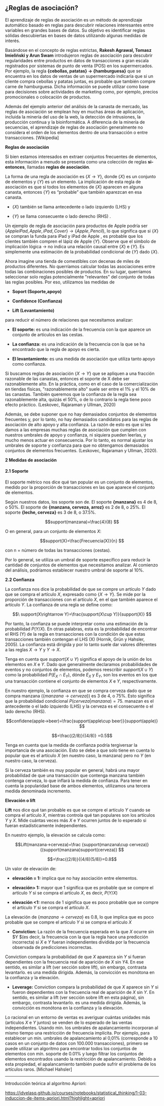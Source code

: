 ## **¿Reglas de asociación?**

El aprendizaje de reglas de asociación es un método de aprendizaje automático basado en reglas para descubrir relaciones interesantes entre variables en grandes bases de datos. Su objetivo es identificar reglas sólidas descubiertas en bases de datos utilizando algunas medidas de interés.

Basándose en el concepto de reglas estrictas, **Rakesh Agrawal, Tomasz Imieliński y Arun Swam** introdujeron reglas de asociación para descubrir regularidades entre productos en datos de transacciones a gran escala registrados por sistemas de punto de venta (POS) en los supermercados. Por ejemplo, la regla **{cebollas, patatas} -> {hamburguesa}** que se encuentra en los datos de ventas de un supermercado indicaría que si un cliente compra cebollas y patatas juntas, es probable que también compre carne de hamburguesa. Dicha información se puede utilizar como base para decisiones sobre actividades de marketing como, por ejemplo, precios promocionales o colocación de productos.

Además del ejemplo anterior del análisis de la canasta de mercado, las reglas de asociación se emplean hoy en muchas áreas de aplicación, incluida la minería del uso de la web, la detección de intrusiones, la producción continua y la bioinformática. A diferencia de la minería de secuencias, el aprendizaje de reglas de asociación generalmente no considera el orden de los elementos dentro de una transacción o entre transacciones. [Wikipedia]


**Reglas de asociación**

Si bien estamos interesados en extraer conjuntos frecuentes de elementos, esta información a menudo se presenta como una colección de reglas **si-entonces**, llamadas **reglas de asociación**.

La forma de una regla de asociación es $\{X\rightarrow Y\}$, donde $\{X\}$ es un conjunto de elementos y $\{Y\}$ es un elemento. La implicación de esta regla de asociación es que si todos los elementos de $\{X\}$ aparecen en alguna canasta, entonces $\{Y\}$ es “probable” que también aparezcan en esa canasta.

*	$\{X\}$ también se llama antecedente o lado izquierdo (LHS) y

* $\{Y\}$ se llama consecuente o lado derecho (RHS) .

Un ejemplo de regla de asociación para productos de Apple podría ser $\{Apple iPad, Apple,iPad, Cover\}\rightarrow \{Apple, Pencil\}$, lo que significa que si $\{X\}$ se compran la funda para iPad y iPad de Apple , es probable que los clientes también compren el lápiz de Apple $\{Y\}$. Observe que el símbolo de implicación lógica 
$\rightarrow$ no indica una relación causal entre $\{X\}$ e $\{Y\}$. Es simplemente una estimación de la probabilidad condicional de $\{Y\}$ dado $\{X\}$.


Ahora imagine una tienda de comestibles con decenas de miles de productos diferentes. No querríamos calcular todas las asociaciones entre todas las combinaciones posibles de productos. En su lugar, querríamos seleccionar solo reglas potencialmente "relevantes" del conjunto de todas las reglas posibles. Por eso, utilizamos las medidas de 

* **Soport (Soporte,apoyo)**

* **Confidence (Confianza)**

* **Lift (Levantamiento)**

para reducir el número de relaciones que necesitamos analizar:
 
* **El soporte:** es una indicación de la frecuencia con la que aparece un conjunto de artículos en las cestas.

*	**La confianza:** es una indicación de la frecuencia con la que se ha encontrado que la regla de apoyo es cierta.

*	**El levantamiento:** es una medida de asociación que utiliza tanto apoyo como confianza.


Si buscamos reglas de asociación $\{X\rightarrow Y\}$ que se apliquen a una fracción razonable de las canastas, entonces el soporte de X debe ser razonablemente alto. En la práctica, como en el caso de la comercialización en tiendas físicas, "razonablemente alto" suele ser entre el 1% y el 10% de las canastas. También queremos que la confianza de la regla sea razonablemente alta, quizás el 50%, o de lo contrario la regla tiene poco efecto práctico. (Leskovec, Rajaraman y Ullman, 2020)

Además, se debe suponer que no hay demasiados conjuntos de elementos frecuentes y, por lo tanto, no hay demasiados candidatos para las reglas de asociación de alto apoyo y alta confianza. La razón de esto es que si les damos a las empresas muchas reglas de asociación que cumplen con nuestros umbrales de apoyo y confianza, ni siquiera pueden leerlas, y mucho menos actuar en consecuencia. Por lo tanto, es normal ajustar los umbrales de soporte y confianza para que no obtengamos demasiados conjuntos de elementos frecuentes. (Leskovec, Rajaraman y Ullman, 2020).



**2 Medidas de asociación**

#### **2.1 Soporte**

El soporte métrico nos dice qué tan popular es un conjunto de elementos, medido por la proporción de transacciones en las que aparece el conjunto de elementos.

Según nuestros datos, los soporte son de.
El soporte **{manzana}** es 4 de 8, o 50%. 
El soporte de **{manzana, cerveza, arroz}** es 2 de 8, o 25%.
El soporte **{leche, cerveza}** es 3 de 8, o 37.5%.

$$support(manzana)=\frac{4}{8} $$

O en general, para un conjunto de elementos $X$:

$$support(X)=\frac{Frecuencia(X)}{n} $$

con n = número de todas las transacciones (cestas).

Por lo general, se utiliza un umbral de soporte específico para reducir la cantidad de conjuntos de elementos que necesitamos analizar. Al comienzo del análisis, podríamos establecer nuestro umbral de soporte al 10%.


**2.2 Confianza**

La confianza nos dice la probabilidad de que se compre un artículo $Y$ dado que se compra el artículo $X$, expresado como $\{X\rightarrow Y\}$. Se mide por la proporción de transacciones con el artículo $X$, en el que también aparece el artículo $Y$. La confianza de una regla se define como:

$$\ support(X\rightarrow Y)=\frac{support(X\cup Y)}{support(X)} $$

Por tanto, la confianza se puede interpretar como una estimación de la probabilidad $P(Y/X)$. En otras palabras, esta es la probabilidad de encontrar el RHS (Y) de la regla en transacciones con la condición de que estas transacciones también contengan el LHS (X) (Hornik, Grün y Hahsler, 2005). La confianza está dirigida y por lo tanto suele dar valores diferentes a las reglas $X\rightarrow Y$ y $Y\rightarrow X$.


Tenga en cuenta que $support(X\cup Y)$ significa el apoyo de la unión de los elementos en $X$ e $Y$. Dado que generalmente declaramos probabilidades de eventos y no conjuntos de elementos, podemos reescribir $support(X\cup Y)$ como la probabilidad $P(E_X\cap E_Y )$, dónde $E_X$ y $E_Y$, son los eventos en los que una transacción contiene el conjunto de elementos $X$ e $Y$, respectivamente.

En nuestro ejemplo, la confianza en que se compra cerveza dado que se compra manzana $(\{manzana\rightarrow cerveza\})$   es 3 de 4, o 75%.  Esto significa que la  probabilidad condicional $P(cerveza | manzana) = 75%$. manazan es el antecedente o el lado izquierdo (LHS) y la cerveza es el consecuente o el lado derecho (RHS).

$$confidene(apple->beer)=\frac{support(apple\cup beer)}{support(apple)} $$

$$=\frac{(2/8)}{(4/8)} =0.5$$


Tenga en cuenta que la medida de confianza podría tergiversar la importancia de una asociación. Esto se debe a que solo tiene en cuenta lo popular que es el artículo $X$ (en nuestro caso, la manzana) pero no $Y$ (en nuestro caso, la cerveza).

Si la cerveza también es muy popular en general, habrá una mayor probabilidad de que una transacción que contenga manzana también contenga cerveza, lo que inflará la medida de confianza. Para tener en cuenta la popularidad base de ambos elementos, utilizamos una tercera medida denominada incremento.


**Elevación o lift**

**Lift** nos dice qué tan probable es que se compre el artículo $Y$ cuando se compra el artículo $X$, mientras controla qué tan populares son los artículos $Y$ y $X$. Mide cuántas veces más $X$ e $Y$ ocurren juntos de lo esperado si fueran estadísticamente independientes.

En nuestro ejemplo, la elevación se calcula como:

$$Lift(manzana→cerveza)=\frac {support(manzana\cup  cerveza)} {(support(manzana)support(cerveza)} $$

$$=\frac{(2/8)}{(4/8)(5/8)}=0.8$$


Un valor de elevación de:

*	**elevación = 1:** implica que no hay asociación entre elementos.

*	**elevación> 1:** mayor que 1 significa que es probable que se compre el artículo $Y$ si se compra el artículo $X$, es decir,  $P(Y/X)$

*	**elevación <1:** menos de 1 significa que es poco probable que se compre el artículo $Y$ si se compra el artículo $X$.

La elevación de $\{manzana\rightarrow cerveza\}$ es 0.8, lo que implica que es poco probable que se compre el artículo $Y$ si se compra el artículo $X$


- **Conviction:** La razón de la frecuencia esperada en la que $X$ ocurre sin $Y $(es decir, la frecuencia con la que la regla hace una predicción incorrecta) si $X$ e $Y$ fueran independientes dividida por la frecuencia observada de predicciones incorrectas.

Conviction compara la probabilidad de que $X$ aparezca sin $Y$ si fueran dependientes con la frecuencia real de aparición de $X$ sin $Y4$. En ese sentido, es similar a lift (ver sección sobre lift), sin embargo, contrasta levantarlo. es una medida dirigida. Además, la convicción es monótona en la confianza y la elevación.

- **Leverage:** Conviction compara la probabilidad de que $X$ aparece sin $Y$ si fueron dependientes con la frecuencia real de aparición de $X$ sin $Y$. En sentido, es similar a lift (ver sección sobre lift en esta página), sin embargo, contrasta levantarlo. es una medida dirigida. Además, la convicción es monótona en la confianza y la elevación.


Lo racional en un entorno de ventas es averiguar cuántas unidades más (artículos $X$ e $Y$ juntos) se venden de lo esperado de las ventas independientes. Usando min. los umbrales de apalancamiento incorporan al mismo tiempo una restricción de frecuencia implícita. Por ejemplo, para establecer un min. umbrales de apalancamiento al 0,01% (corresponde a 10 casos en un conjunto de datos con 100.000 transacciones), primero se puede utilizar un algoritmo para encontrar todos los conjuntos de elementos con mín. soporte de 0.01% y luego filtrar los conjuntos de elementos encontrados usando la restricción de apalancamiento. Debido a esta propiedad, el apalancamiento también puede sufrir el problema de los artículos raros. [Michael Hahsler]

***************************************
Introducción teórica al algoritmo Apriori:

https://jdvelasq.github.io/courses/notebooks/statistical_thinking/1-03-induccion-de-items-apriori.html?highlight=apriori